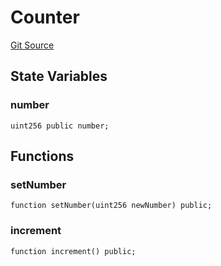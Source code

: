 # Counter
[Git Source](https://github.com//Team3dVidyaGames/InventoryContractV3_erc1155/blob/89350c0a7f94341bb2281158616db4a927eeb3b9/src/Counter.sol)


## State Variables
### number

```solidity
uint256 public number;
```


## Functions
### setNumber


```solidity
function setNumber(uint256 newNumber) public;
```

### increment


```solidity
function increment() public;
```

